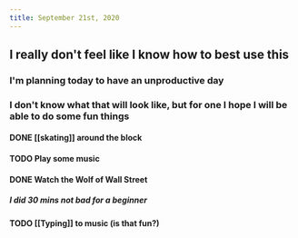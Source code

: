 ```yaml
---
title: September 21st, 2020
---
```


## I really don't feel like I know how to best use this
### I'm planning today to have an unproductive day

### I don't know what that will look like, but for one I hope I will be able to do some fun things
#### DONE [[skating]] around the block

#### TODO Play some music

#### DONE Watch the Wolf of Wall Street 
##### I did 30 mins not bad for a beginner

#### TODO [[Typing]] to music (is that fun?)

#### 

### 
